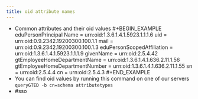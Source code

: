 ```yaml
---
title: oid attribute names
---
```


- Common attributes and their oid values
  #+BEGIN_EXAMPLE
  eduPersonPrincipal Name = urn:oid:1.3.6.1.4.1.5923.1.1.1.6
  uid = urn:oid:0.9.2342.19200300.100.1.1
  mail = urn:oid:0.9.2342.19200300.100.1.3
  eduPersonScopedAffiliation = urn:oid:1.3.6.1.4.1.5923.1.1.1.9
  givenName = urn:oid:2.5.4.42
  gtEmployeeHomeDepartmentName = urn:oid:1.3.6.1.4.1.636.2.11.1.56
  gtEmployeeHomeDepartmentNumber = urn:oid:1.3.6.1.4.1.636.2.11.1.55
  sn = urn:oid:2.5.4.4
  cn = urn:oid:2.5.4.3
  #+END_EXAMPLE
- You can find oid values by running this command on one of our servers
  `queryGTED -b cn=schema attributetypes`
- #sso